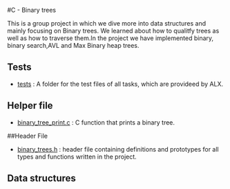 #C - Binary trees

This is a group project in which we dive more into data structures and mainly focusing on Binary trees.
We learned about how to qualitfy trees as well as how to traverse them.In the project we have implemented binary,
binary search,AVL and Max Binary heap trees.

## Tests
* [tests](./tests) : A folder for the test files of all tasks, which are provideed by ALX.

## Helper file
* [binary_tree_print.c](./binary_tree_print.c) : C function that prints a binary tree.

##Header File
* [binary_trees.h](./binary_tree.h) : header file containing definitions and prototypes for all types and 
functions written in the project.

## Data structures

